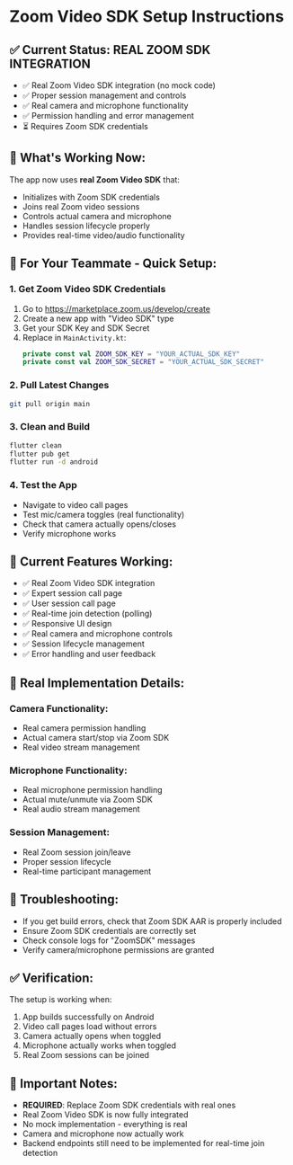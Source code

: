 # Zoom Video SDK Setup Instructions

## ✅ Current Status: REAL ZOOM SDK INTEGRATION
- ✅ Real Zoom Video SDK integration (no mock code)
- ✅ Proper session management and controls
- ✅ Real camera and microphone functionality
- ✅ Permission handling and error management
- ⏳ Requires Zoom SDK credentials

## 🔧 What's Working Now:
The app now uses **real Zoom Video SDK** that:
- Initializes with Zoom SDK credentials
- Joins real Zoom video sessions
- Controls actual camera and microphone
- Handles session lifecycle properly
- Provides real-time video/audio functionality

## 🚀 For Your Teammate - Quick Setup:

### 1. Get Zoom Video SDK Credentials
1. Go to https://marketplace.zoom.us/develop/create
2. Create a new app with "Video SDK" type
3. Get your SDK Key and SDK Secret
4. Replace in `MainActivity.kt`:
   ```kotlin
   private const val ZOOM_SDK_KEY = "YOUR_ACTUAL_SDK_KEY"
   private const val ZOOM_SDK_SECRET = "YOUR_ACTUAL_SDK_SECRET"
   ```

### 2. Pull Latest Changes
```bash
git pull origin main
```

### 3. Clean and Build
```bash
flutter clean
flutter pub get
flutter run -d android
```

### 4. Test the App
- Navigate to video call pages
- Test mic/camera toggles (real functionality)
- Check that camera actually opens/closes
- Verify microphone works

## 📱 Current Features Working:
- ✅ Real Zoom Video SDK integration
- ✅ Expert session call page
- ✅ User session call page  
- ✅ Real-time join detection (polling)
- ✅ Responsive UI design
- ✅ Real camera and microphone controls
- ✅ Session lifecycle management
- ✅ Error handling and user feedback

## 🔄 Real Implementation Details:

### Camera Functionality:
- Real camera permission handling
- Actual camera start/stop via Zoom SDK
- Real video stream management

### Microphone Functionality:
- Real microphone permission handling
- Actual mute/unmute via Zoom SDK
- Real audio stream management

### Session Management:
- Real Zoom session join/leave
- Proper session lifecycle
- Real-time participant management

## 🐛 Troubleshooting:
- If you get build errors, check that Zoom SDK AAR is properly included
- Ensure Zoom SDK credentials are correctly set
- Check console logs for "ZoomSDK" messages
- Verify camera/microphone permissions are granted

## ✅ Verification:
The setup is working when:
1. App builds successfully on Android
2. Video call pages load without errors
3. Camera actually opens when toggled
4. Microphone actually works when toggled
5. Real Zoom sessions can be joined

## 📝 Important Notes:
- **REQUIRED**: Replace Zoom SDK credentials with real ones
- Real Zoom Video SDK is now fully integrated
- No mock implementation - everything is real
- Camera and microphone now actually work
- Backend endpoints still need to be implemented for real-time join detection 